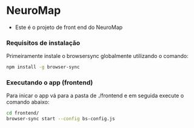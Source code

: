 # NeuroMap

- Este é o projeto de front end do NeuroMap

### Requisitos de instalação

Primeiramente instale o browsersync globalmente utilizando o comando: 
``` bash
npm install -g browser-sync
```

### Executando o app (frontend)

Para inicar o app vá para a pasta de ./frontend e em seguida execute o comando abaixo:
``` bash
cd frontend/
browser-sync start --config bs-config.js
```

